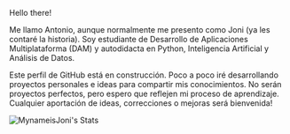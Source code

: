 Hello there!

Me llamo Antonio, aunque normalmente me presento como Joni (ya les contaré la historia). Soy estudiante de Desarrollo de Aplicaciones Multiplataforma (DAM) y autodidacta en Python, Inteligencia Artificial y Análisis de Datos.

Este perfil de GitHub está en construcción. Poco a poco iré desarrollando proyectos personales e ideas para compartir mis conocimientos. No serán proyectos perfectos, pero espero que reflejen mi proceso de aprendizaje. Cualquier aportación de ideas, correcciones o mejoras será bienvenida!


![MynameisJoni's Stats](https://github-readme-stats.vercel.app/api?username=MynameisJoni&theme=tokyonight&show_icons=true&hide_border=true&count_private=true)
